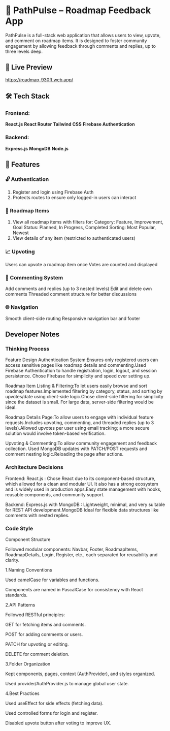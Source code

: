 # 🚀 PathPulse – Roadmap Feedback App

PathPulse is a full-stack web application that allows users to view, upvote, and comment on roadmap items. It is designed to foster community engagement by allowing feedback through comments and replies, up to three levels deep.


## 🔗 Live Preview

https://roadmap-930ff.web.app/

## 🛠️ Tech Stack

### Frontend:
 **React.js**
 **React Router**
 **Tailwind CSS**
 **Firebase Authentication**

### Backend:
 **Express.js**
 **MongoDB**
 **Node.js**

## 🔐 Features

### 🔓 Authentication
1. Register and login using Firebase Auth
2. Protects routes to ensure only logged-in users can interact

### 🧭 Roadmap Items
1. View all roadmap items with filters for:
    Category: Feature, Improvement, Goal
    Status: Planned, In Progress, Completed
    Sorting: Most Popular, Newest
2. View details of any item (restricted to authenticated users)

### 📈 Upvoting
  Users can upvote a roadmap item once
  Votes are counted and displayed

### 💬 Commenting System
  Add comments and replies (up to 3 nested levels)
  Edit and delete own comments
  Threaded comment structure for better discussions

### 🌐 Navigation
  Smooth client-side routing
  Responsive navigation bar and footer


## Developer Notes

### Thinking Process
Feature Design
Authentication System:Ensures only registered users can access sensitive pages like roadmap details and commenting.Used Firebase Authentication to handle registration, login, logout, and session persistence.
Chose Firebase for simplicity and speed over setting up.

Roadmap Item Listing & Filtering:To let users easily browse and sort roadmap features.Implemented filtering by category, status, and sorting by upvotes/date using client-side logic.Chose client-side filtering for simplicity since the dataset is small. For large data, server-side filtering would be ideal.

Roadmap Details Page:To allow users to engage with individual feature requests.Includes upvoting, commenting, and threaded replies (up to 3 levels).Allowed upvotes per user using email tracking; a more secure solution would involve token-based verification.

Upvoting & Commenting:To allow community engagement and feedback collection. Used MongoDB updates with PATCH/POST requests and comment nesting logic.Reloading the page after actions.

### Architecture Decisions
Frontend: React.js : Chose React due to its component-based structure, which allowed for a clean and modular UI. It also has a strong ecosystem and is widely used in production apps.Easy state management with hooks, reusable components, and community support.

Backend: Express.js with MongoDB : Lightweight, minimal, and very suitable for REST API development.MongoDB Ideal for flexible data structures like comments with nested replies. 


### Code Style
Component Structure

Followed modular components: Navbar, Footer, RoadmapItems, RoadmapDetails, Login, Register, etc., each separated for reusability and clarity.

1.Naming Conventions

Used camelCase for variables and functions.

Components are named in PascalCase for consistency with React standards.

2.API Patterns

Followed RESTful principles:

GET for fetching items and comments.

POST for adding comments or users.

PATCH for upvoting or editing.

DELETE for comment deletion.

3.Folder Organization

Kept components, pages, context (AuthProvider), and styles organized.

Used provider/AuthProvider.js to manage global user state.

4.Best Practices

Used useEffect for side effects (fetching data).

Used controlled forms for login and register.

Disabled upvote button after voting to improve UX.




